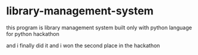# library-management-system
this program is library management system built only with python language for python hackathon 

and i finally did it and i won the second place in the hackathon 
